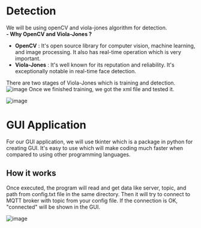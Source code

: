 # Detection
We will be using openCV and viola-jones algorithm for detection. <br/>
**- Why OpenCV and Viola-Jones ?** <br/>
- **OpenCV** : It's open source library for computer vision, machine learning, and image processing. It also has real-time operation which is very important. <br/>
- **Viola-Jones** : It's well known for its reputation and reliability. It's exceptionally notable in real-time face detection. <br/>

There are two stages of Viola-Jones which is training and detection.
![image](https://user-images.githubusercontent.com/87508144/134677353-bb8dfd05-b1f4-4d63-9201-a64c031230b4.png)
Once we finished training, we got the xml file and tested it.

![image](https://user-images.githubusercontent.com/87508144/142204770-aa6d6819-142c-403b-a1df-7a9c11f93828.png)



# GUI Application
For our GUI application, we will use tkinter which is a package in python for creating GUI. It's easy to use which will make coding much faster when compared to using other programming languages.
## How it works
Once executed, the program will read and get data like server, topic, and path from config.txt file in the same directory. Then it will try to connect to MQTT broker with topic from your config file. If the connection is OK, "connected" will be shown in the GUI.

![image](https://user-images.githubusercontent.com/87508144/142207803-e6462cbe-e629-4db3-bf64-267c44945e14.png)





